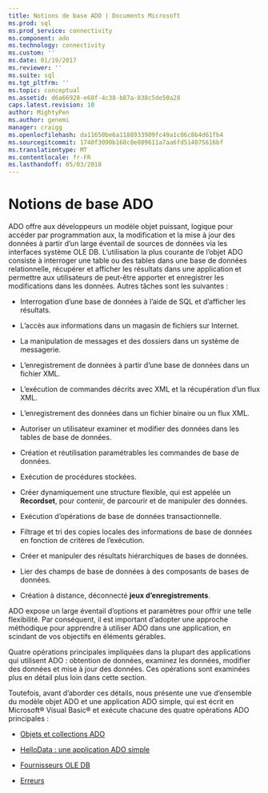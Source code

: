 ```yaml
---
title: Notions de base ADO | Documents Microsoft
ms.prod: sql
ms.prod_service: connectivity
ms.component: ado
ms.technology: connectivity
ms.custom: ''
ms.date: 01/19/2017
ms.reviewer: ''
ms.suite: sql
ms.tgt_pltfrm: ''
ms.topic: conceptual
ms.assetid: d6a66928-e68f-4c38-b87a-838c5de50a28
caps.latest.revision: 10
author: MightyPen
ms.author: genemi
manager: craigg
ms.openlocfilehash: da11650be6a1188933909fc49a1c06c8b4d61fb4
ms.sourcegitcommit: 1740f3090b168c0e809611a7aa6fd514075616bf
ms.translationtype: MT
ms.contentlocale: fr-FR
ms.lasthandoff: 05/03/2018
---
```

# <a name="ado-fundamentals"></a>Notions de base ADO
ADO offre aux développeurs un modèle objet puissant, logique pour accéder par programmation aux, la modification et la mise à jour des données à partir d’un large éventail de sources de données via les interfaces système OLE DB. L’utilisation la plus courante de l’objet ADO consiste à interroger une table ou des tables dans une base de données relationnelle, récupérer et afficher les résultats dans une application et permettre aux utilisateurs de peut-être apporter et enregistrer les modifications dans les données. Autres tâches sont les suivantes :  
  
-   Interrogation d’une base de données à l’aide de SQL et d’afficher les résultats.  
  
-   L’accès aux informations dans un magasin de fichiers sur Internet.  
  
-   La manipulation de messages et des dossiers dans un système de messagerie.  
  
-   L’enregistrement de données à partir d’une base de données dans un fichier XML.  
  
-   L’exécution de commandes décrits avec XML et la récupération d’un flux XML.  
  
-   L’enregistrement des données dans un fichier binaire ou un flux XML.  
  
-   Autoriser un utilisateur examiner et modifier des données dans les tables de base de données.  
  
-   Création et réutilisation paramétrables les commandes de base de données.  
  
-   Exécution de procédures stockées.  
  
-   Créer dynamiquement une structure flexible, qui est appelée un **Recordset**, pour contenir, de parcourir et de manipuler des données.  
  
-   Exécution d’opérations de base de données transactionnelle.  
  
-   Filtrage et tri des copies locales des informations de base de données en fonction de critères de l’exécution.  
  
-   Créer et manipuler des résultats hiérarchiques de bases de données.  
  
-   Lier des champs de base de données à des composants de bases de données.  
  
-   Création à distance, déconnecté **jeux d’enregistrements**.  
  
 ADO expose un large éventail d’options et paramètres pour offrir une telle flexibilité. Par conséquent, il est important d’adopter une approche méthodique pour apprendre à utiliser ADO dans une application, en scindant de vos objectifs en éléments gérables.  
  
 Quatre opérations principales impliquées dans la plupart des applications qui utilisent ADO : obtention de données, examinez les données, modifier des données et mise à jour des données. Ces opérations sont examinées plus en détail plus loin dans cette section.  
  
 Toutefois, avant d’aborder ces détails, nous présente une vue d’ensemble du modèle objet ADO et une application ADO simple, qui est écrit en Microsoft® Visual Basic® et exécute chacune des quatre opérations ADO principales :  
  
-   [Objets et collections ADO](../../../ado/guide/data/ado-objects-and-collections.md)  
  
-   [HelloData : une application ADO simple](../../../ado/guide/data/hellodata-a-simple-ado-application.md)  
  
-   [Fournisseurs OLE DB](../../../ado/guide/data/ole-db-providers-ado.md)  
  
-   [Erreurs](../../../ado/guide/data/errors-ado.md)
